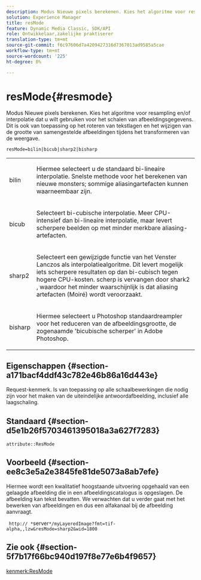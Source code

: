 ```yaml
---
description: Modus Nieuwe pixels berekenen. Kies het algoritme voor resampling en/of interpolatie dat u wilt gebruiken voor het schalen van afbeeldingsgegevens. Dit is ook van toepassing op het roteren van tekstlagen en het wijzigen van de grootte van samengestelde afbeeldingen tijdens het transformeren van de weergave.
solution: Experience Manager
title: resMode
feature: Dynamic Media Classic, SDK/API
role: Ontwikkelaar,zakelijke praktiserer
translation-type: tm+mt
source-git-commit: f6c97606d7a4209427316d7367013ad9585a5cae
workflow-type: tm+mt
source-wordcount: '225'
ht-degree: 0%

---
```



# resMode{#resmode}

Modus Nieuwe pixels berekenen. Kies het algoritme voor resampling en/of interpolatie dat u wilt gebruiken voor het schalen van afbeeldingsgegevens. Dit is ook van toepassing op het roteren van tekstlagen en het wijzigen van de grootte van samengestelde afbeeldingen tijdens het transformeren van de weergave.

`resMode=bilin|bicub|sharp2|bisharp`

<table id="table_FD658AC521E24EB9ADBB87F98549BC3B"> 
 <tbody> 
  <tr> 
   <td colname="col1"> <p> <span class="codeph"> bilin  </span> </p> </td> 
   <td colname="col2"> <p>Hiermee selecteert u de standaard bi-lineaire interpolatie. Snelste methode voor het berekenen van nieuwe monsters; sommige aliasingartefacten kunnen waarneembaar zijn. </p> </td> 
  </tr> 
  <tr> 
   <td colname="col1"> <p> <span class="codeph"> bicub  </span> </p> </td> 
   <td colname="col2"> <p>Selecteert bi-cubische interpolatie. Meer CPU-intensief dan bi-lineaire interpolatie, maar levert scherpere beelden op met minder merkbare aliasing-artefacten. </p> </td> 
  </tr> 
  <tr> 
   <td colname="col1"> <p> <span class="codeph"> sharp2  </span> </p> </td> 
   <td colname="col2"> <p>Selecteert een gewijzigde functie van het Venster Lanczos als interpolatiealgoritme. Dit levert mogelijk iets scherpere resultaten op dan bi-cubisch tegen hogere CPU-kosten. <span class="codeph"> scherp  </span> is vervangen door  <span class="codeph"> shark2  </span>, waardoor het minder waarschijnlijk is dat aliasing artefacten (Moiré) wordt veroorzaakt. </p> </td> 
  </tr> 
  <tr> 
   <td colname="col1"> <p> <span class="codeph"> bisharp  </span> </p> </td> 
   <td colname="col2"> <p>Hiermee selecteert u Photoshop standaardreampler voor het reduceren van de afbeeldingsgrootte, de zogenaamde 'bicubische scherper' in Adobe Photoshop. </p> </td> 
  </tr> 
 </tbody> 
</table>

## Eigenschappen {#section-a171bacf4ddf43c782e46b86a16d443e}

Request-kenmerk. Is van toepassing op alle schaalbewerkingen die nodig zijn voor het maken van de uiteindelijke antwoordafbeelding, inclusief alle laagschaling.

## Standaard {#section-d5e1b26f5703461395018a3a627f7283}

`attribute::ResMode`

## Voorbeeld {#section-ee8c3e5a2e3845fe81de5073a8ab7efe}

Hiermee wordt een kwalitatief hoogstaande uitvoering opgehaald van een gelaagde afbeelding die in een afbeeldingscatalogus is opgeslagen. De afbeelding kan tekst bevatten. We verwachten dat u verder gaat met het bewerken van afbeeldingen en dus een alfakanaal bij de afbeelding aanvraagt.

` http:// *`server`*/myLayeredImage?fmt=tif-alpha,,lzw&resMode=sharp2&wid=1800`

## Zie ook {#section-5f7b17f66bc940d197f8e77e6b4f9657}

[kenmerk:ResMode](../../../../../is-api/image-catalog/image-serving-api-ref/c-image-catalog-reference/c-attributes-reference/r-is-cat-resmode.md#reference-609095ef568743a086f28d87c54dafa2)
